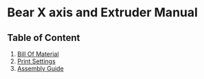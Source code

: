 # Bear X axis and Extruder Manual

## Table of Content

1. [Bill Of Material](bom.md)
1. [Print Settings](print_settings.md)
1. [Assembly Guide](https://guides.bear-lab.com/c/Extruder_X_Axis)
